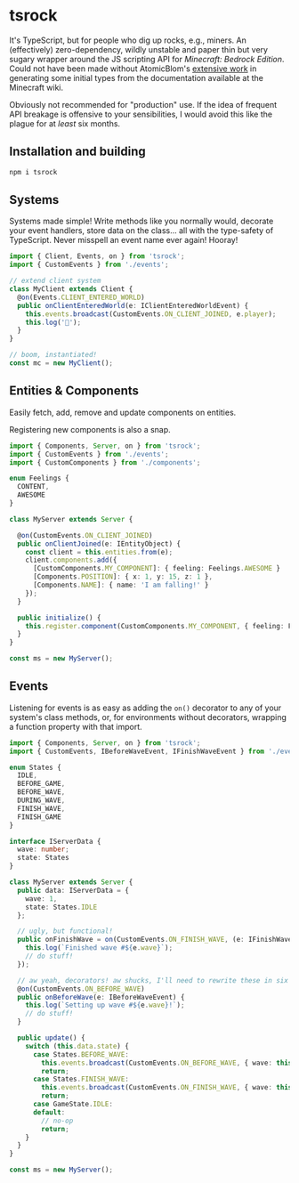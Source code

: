# tsrock

It's TypeScript, but for people who dig up rocks, e.g., miners. An (effectively)
zero-dependency, wildly unstable and paper thin but very sugary wrapper around the JS scripting
API for _Minecraft: Bedrock Edition_. Could not have been made without AtomicBlom's
[extensive work](https://github.com/minecraft-addon-tools) in generating some initial types from
the documentation available at the Minecraft wiki.

Obviously not recommended for "production" use. If the idea of frequent API breakage is
offensive to your sensibilities, I would avoid this like the plague for at _least_ six months.

## Installation and building

```bash
npm i tsrock
```

## Systems

Systems made simple! Write methods like you normally would, decorate your event handlers, store
data on the class... all with the type-safety of TypeScript. Never misspell an event name ever
again! Hooray!

```typescript
import { Client, Events, on } from 'tsrock';
import { CustomEvents } from './events';

// extend client system
class MyClient extends Client {
  @on(Events.CLIENT_ENTERED_WORLD)
  public onClientEnteredWorld(e: IClientEnteredWorldEvent) {
    this.events.broadcast(CustomEvents.ON_CLIENT_JOINED, e.player);
    this.log('🎉');
  }
}

// boom, instantiated!
const mc = new MyClient();
```

## Entities & Components

Easily fetch, add, remove and update components on entities.

Registering new components is also a snap.

```typescript
import { Components, Server, on } from 'tsrock';
import { CustomEvents } from './events';
import { CustomComponents } from './components';

enum Feelings {
  CONTENT,
  AWESOME
}

class MyServer extends Server {

  @on(CustomEvents.ON_CLIENT_JOINED)
  public onClientJoined(e: IEntityObject) {
    const client = this.entities.from(e);
    client.components.add({
      [CustomComponents.MY_COMPONENT]: { feeling: Feelings.AWESOME }
      [Components.POSITION]: { x: 1, y: 15, z: 1 },
      [Components.NAME]: { name: 'I am falling!' }
    });
  }

  public initialize() {
    this.register.component(CustomComponents.MY_COMPONENT, { feeling: Feelings.CONTENT });
  }
}

const ms = new MyServer();
```

## Events

Listening for events is as easy as adding the `on()` decorator to any of your system's class
methods, or, for environments without decorators, wrapping a function property with that import.

```typescript
import { Components, Server, on } from 'tsrock';
import { CustomEvents, IBeforeWaveEvent, IFinishWaveEvent } from './events';

enum States {
  IDLE,
  BEFORE_GAME,
  BEFORE_WAVE,
  DURING_WAVE,
  FINISH_WAVE,
  FINISH_GAME
}

interface IServerData {
  wave: number;
  state: States
}

class MyServer extends Server {
  public data: IServerData = {
    wave: 1,
    state: States.IDLE
  };

  // ugly, but functional!
  public onFinishWave = on(CustomEvents.ON_FINISH_WAVE, (e: IFinishWaveEvent) => {
    this.log(`Finished wave #${e.wave}`);
    // do stuff!
  });

  // aw yeah, decorators! aw shucks, I'll need to rewrite these in six months!
  @on(CustomEvents.ON_BEFORE_WAVE)
  public onBeforeWave(e: IBeforeWaveEvent) {
    this.log(`Setting up wave #${e.wave}!`);
    // do stuff!
  }

  public update() {
    switch (this.data.state) {
      case States.BEFORE_WAVE:
        this.events.broadcast(CustomEvents.ON_BEFORE_WAVE, { wave: this.data.wave++; });
        return;
      case States.FINISH_WAVE:
        this.events.broadcast(CustomEvents.ON_FINISH_WAVE, { wave: this.data.wave });
        return;
      case GameState.IDLE:
      default:
        // no-op
        return;
    }
  }
}

const ms = new MyServer();
```

